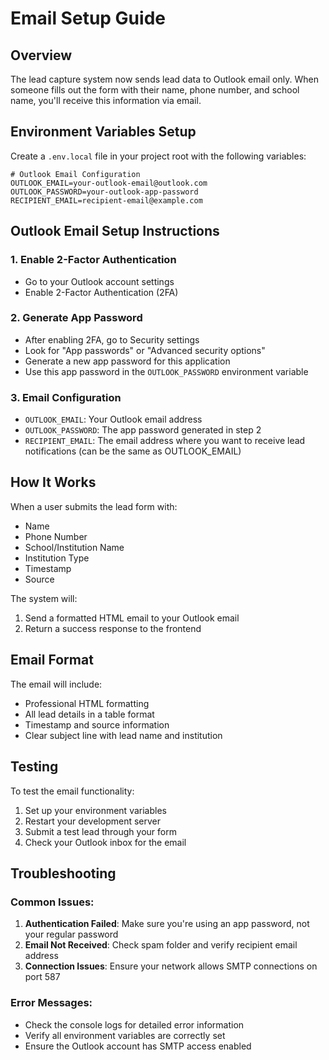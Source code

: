 # Email Setup Guide

## Overview
The lead capture system now sends lead data to Outlook email only. When someone fills out the form with their name, phone number, and school name, you'll receive this information via email.

## Environment Variables Setup

Create a `.env.local` file in your project root with the following variables:

```env
# Outlook Email Configuration
OUTLOOK_EMAIL=your-outlook-email@outlook.com
OUTLOOK_PASSWORD=your-outlook-app-password
RECIPIENT_EMAIL=recipient-email@example.com
```

## Outlook Email Setup Instructions

### 1. Enable 2-Factor Authentication
- Go to your Outlook account settings
- Enable 2-Factor Authentication (2FA)

### 2. Generate App Password
- After enabling 2FA, go to Security settings
- Look for "App passwords" or "Advanced security options"
- Generate a new app password for this application
- Use this app password in the `OUTLOOK_PASSWORD` environment variable

### 3. Email Configuration
- `OUTLOOK_EMAIL`: Your Outlook email address
- `OUTLOOK_PASSWORD`: The app password generated in step 2
- `RECIPIENT_EMAIL`: The email address where you want to receive lead notifications (can be the same as OUTLOOK_EMAIL)

## How It Works

When a user submits the lead form with:
- Name
- Phone Number  
- School/Institution Name
- Institution Type
- Timestamp
- Source

The system will:
1. Send a formatted HTML email to your Outlook email
2. Return a success response to the frontend

## Email Format

The email will include:
- Professional HTML formatting
- All lead details in a table format
- Timestamp and source information
- Clear subject line with lead name and institution

## Testing

To test the email functionality:
1. Set up your environment variables
2. Restart your development server
3. Submit a test lead through your form
4. Check your Outlook inbox for the email

## Troubleshooting

### Common Issues:
1. **Authentication Failed**: Make sure you're using an app password, not your regular password
2. **Email Not Received**: Check spam folder and verify recipient email address
3. **Connection Issues**: Ensure your network allows SMTP connections on port 587

### Error Messages:
- Check the console logs for detailed error information
- Verify all environment variables are correctly set
- Ensure the Outlook account has SMTP access enabled

